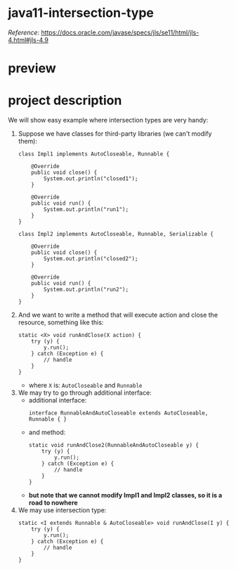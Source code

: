 # java11-intersection-type
_Reference_: https://docs.oracle.com/javase/specs/jls/se11/html/jls-4.html#jls-4.9

# preview

# project description
We will show easy example where intersection types are very handy:
1. Suppose we have classes for third-party libraries (we can't modify them):
    ```
    class Impl1 implements AutoCloseable, Runnable {
    
        @Override
        public void close() {
            System.out.println("closed1");
        }
    
        @Override
        public void run() {
            System.out.println("run1");
        }
    }
    ```
    ```
    class Impl2 implements AutoCloseable, Runnable, Serializable {
    
        @Override
        public void close() {
            System.out.println("closed2");
        }
    
        @Override
        public void run() {
            System.out.println("run2");
        }
    }
    ```
1. And we want to write a method that will execute action and close the resource, something like this:
    ```
    static <X> void runAndClose(X action) {
        try (y) {
            y.run();
        } catch (Exception e) {
            // handle
        }
    }
    ```
    * where `X` is: `AutoCloseable` and `Runnable`
1. We may try to go through additional interface:
    * additional interface:
        ```
        interface RunnableAndAutoCloseable extends AutoCloseable, Runnable { }
        ```
    * and method:
        ```
        static void runAndClose2(RunnableAndAutoCloseable y) {
            try (y) {
                y.run();
            } catch (Exception e) {
                // handle
            }
        }
        ```
    * **but note that we cannot modify Impl1 and Impl2 classes, so it is a road to nowhere**
1. We may use intersection type:
    ```
    static <I extends Runnable & AutoCloseable> void runAndClose(I y) {
        try (y) {
            y.run();
        } catch (Exception e) {
            // handle
        }
    }
    ```